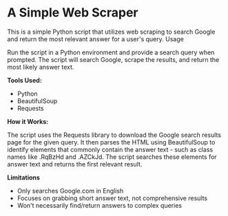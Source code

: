 # **A Simple Web Scraper**

This is a simple Python script that utilizes web scraping to search Google and return the most relevant answer for a user's query.
Usage

Run the script in a Python environment and provide a search query when prompted. The script will search Google, scrape the results, and return the most likely answer text.

**Tools Used:**

   * Python
   * BeautifulSoup
   * Requests

**How it Works:**

The script uses the Requests library to download the Google search results page for the given query. It then parses the HTML using BeautifulSoup to identify elements that commonly contain the answer text - such as class names like .RqBzHd and .AZCkJd. The script searches these elements for answer text and returns the first relevant result.

**Limitations**

   * Only searches Google.com in English
   * Focuses on grabbing short answer text, not comprehensive results
   * Won't necessarily find/return answers to complex queries
